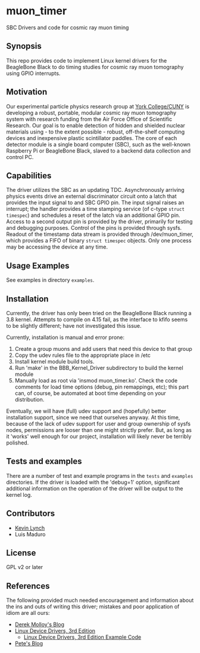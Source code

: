 # muon_timer
SBC Drivers and code for cosmic ray muon timing

## Synopsis

This repo provides code to implement Linux kernel drivers for the
BeagleBone Black to do timing studies for cosmic ray muon tomography
using GPIO interrupts.

## Motivation

Our experimental particle physics research group at [York
College/CUNY](http://www.york.cuny.edu) is developing a robust,
portable, modular cosmic ray muon tomography system with research
funding from the Air Force Office of Scientific Research.  Our goal is
to enable detection of hidden and shielded nuclear materials using -
to the extent possible - robust, off-the-shelf computing devices and
inexpensive plastic scintillator paddles.  The core of each detector
module is a single board computer (SBC), such as the well-known
Raspberry Pi or BeagleBone Black, slaved to a backend data collection
and control PC.

## Capabilities

The driver utilizes the SBC as an updating TDC.  Asynchronously
arriving physics events drive an external discriminator circuit onto a
latch that provides the input signal to and SBC GPIO pin.  The input
signal raises an interrupt; the handler provides a time stamping
service (of c-type `struct timespec`) and schedules a reset of the
latch via an additional GPIO pin.  Access to a second output pin is
provided by the driver, primarily for testing and debugging purposes.
Control of the pins is provided through sysfs.  Readout of the
timestamp data stream is provided through /dev/muon_timer, which
provides a FIFO of binary `struct timespec` objects.  Only one process
may be accessing the device at any time.

## Usage Examples

See examples in directory `examples`.

## Installation

Currently, the driver has only been tried on the BeagleBone Black
running a 3.8 kernel.  Attempts to compile on 4.15 fail, as the
interface to kfifo seems to be slightly different; have not
investigated this issue.

Currently, installation is manual and error prone:

1. Create a group muons and add users that need this device to that
group 
1. Copy the udev rules file to the appropriate place in /etc
1. Install kernel module build tools.
1. Run 'make' in the BBB_Kernel_Driver subdirectory to build the
kernel module
1. Manually load as root via 'insmod muon_timer.ko'.  Check the code
comments for load time options (debug, pin remappings, etc); this part
can, of course, be automated at boot time depending on your
distribution. 

Eventually, we will have (full) udev support and (hopefully) better
installation support, since we need that ourselves anyway.  At this
time, because of the lack of udev support for user and group ownership
of sysfs nodes, permissions are looser than one might strictly prefer.
But, as long as it 'works' well enough for our project, installation
will likely never be terribly polished.

## Tests and examples

There are a number of test and example programs in the `tests` and
`examples` directories.  If the driver is loaded with the 'debug=1'
option, significant additional information on the operation of the
driver will be output to the kernel log.

## Contributors

* [Kevin Lynch](mailto:klynch@york.cuny.edu)
* Luis Maduro

## License

GPL v2 or later

## References

The following provided much needed encouragement and information about the ins and outs of writing this driver; mistakes and poor application of idiom are all ours:

* [Derek Molloy's Blog](http://derekmolloy.ie/writing-a-linux-kernel-module-part-1-introduction/)
* [Linux Device Drivers, 3rd Edition](http://free-electrons.com/doc/books/ldd3.pdf)
  * [Linux Device Drivers, 3rd Edition Example Code](http://examples.oreilly.com/linuxdrive3)
* [Pete's Blog](http://pete.akeo.ie/2011/08/writing-linux-device-driver-for-kernels.html)

